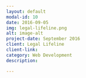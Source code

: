 ```yaml
---
layout: default
modal-id: 10
date: 2016-09-05
img: legal-lifeline.png
alt: image-alt
project-date: September 2016
client: Legal Lifeline
client-link:
category: Web Development
description:

---
```

